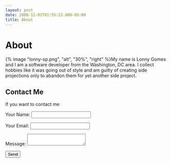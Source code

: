 ```yaml
---
layout: post
date: 2008-12-01T01:55:22.000-05:00
title: About
---
```


# About

{% image "lonny-sp.png", "alt", "30%", "right" %}My name is Lonny Gomes and I am a software developer from the Washington, DC area. I collect hobbies like it was going out of style and am guilty of creating side projections only to abandon them for yet another side project.

## Contact Me

If you want to contact me

<form class="contact-form" name="contact" method="POST" data-netlify="true" data-netlify-recaptcha="true">
  <p>
    <label>Your Name: <input type="text" name="name" /></label>   
  </p>
  <p>
    <label>Your Email: <input type="email" name="email" /></label>
  </p>
  <p>
    <label>Message: <textarea name="message"></textarea></label>
  </p>
  <div data-netlify-recaptcha="true">
  </div>
  <p>
    <button type="submit">Send</button>
  </p>
</form>
